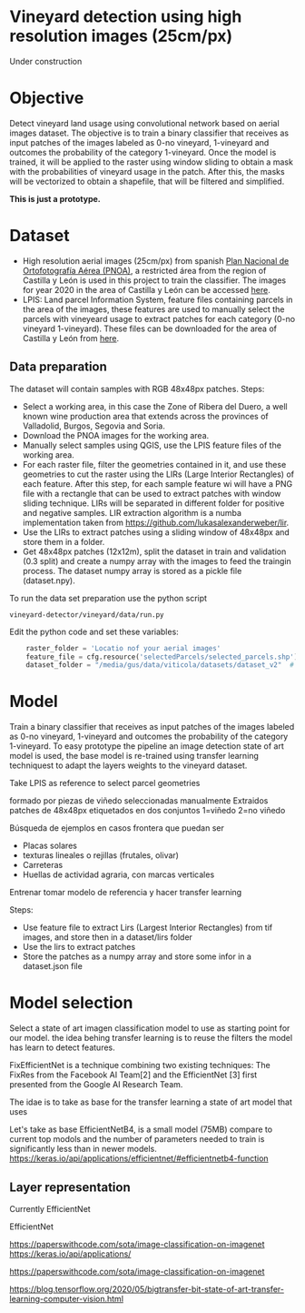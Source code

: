 Vineyard detection using high resolution images (25cm/px)
===============================================================

Under construction

# Objective

Detect vineyard land usage using convolutional network based on aerial images dataset.
The objective is to train a binary classifier that receives as input patches of the images labeled as 0-no vineyard, 1-vineyard and outcomes the probability of the category 1-vineyard.
Once the model is trained, it will be applied to the raster using window sliding to obtain a mask with the probabilities of vineyard usage in the patch.
After this, the masks will be vectorized to obtain a shapefile, that will be filtered and simplified. 

**This is just a prototype.**

# Dataset

* High resolution aerial images (25cm/px) from spanish [Plan Nacional de Ortofotografía Aérea (PNOA)](https://pnoa.ign.es/), a restricted área from the region of Castilla y León is used in this project to train the classifier. 
The images for year 2020 in the area of Castilla y León can be accessed [here](http://ftp.itacyl.es/cartografia/01_Ortofotografia/2020/). 
* LPIS: Land parcel Information System, feature files containing parcels in the area of the images, these features are used to manually select the parcels with vineyeard usage to extract patches for each category (0-no vineyard 1-vineyard). 
These files can be downloaded for the area of Castilla y León from [here](http://ftp.itacyl.es/cartografia/05_SIGPAC/2020_ETRS89/Parcelario_SIGPAC_CyL_Municipios/).

## Data preparation
The dataset will contain samples with RGB 48x48px patches. Steps:
* Select a working area, in this case the Zone of Ribera del Duero, a well known wine production area that extends across the provinces of Valladolid, Burgos, Segovia and Soria. 
* Download the PNOA images for the working area.
* Manually select samples using QGIS, use the LPIS feature files of the working area. 
* For each raster file, filter the geometries contained in it, and use these geometries to cut the raster using the LIRs  (Large Interior Rectangles) of each feature. After this step, for each sample feature wi will have a PNG file with a rectangle that can be used to extract patches with window sliding  technique. LIRs will be separated in different folder for positive and negative samples.
LIR extraction algorithm is a numba implementation taken from https://github.com/lukasalexanderweber/lir.
* Use the LIRs to extract patches using a sliding window of 48x48px and store them in a folder.  
* Get 48x48px patches (12x12m), split the dataset in train and validation (0.3 split) and create a numpy array with the images to feed the traingin process. The dataset numpy array is stored as a pickle file (dataset.npy).

To run the data set preparation use the python script

``` console
vineyard-detector/vineyard/data/run.py
```
Edit the python code and set these variables:
``` python
    raster_folder = 'Locatio nof your aerial images'
    feature_file = cfg.resource('selectedParcels/selected_parcels.shp')  # features to cut out the rasters and extract lirs and patches.
    dataset_folder = "/media/gus/data/viticola/datasets/dataset_v2"  # destination directory for lirs, patches and dataset.npy
```
# Model
Train a binary classifier that receives as input patches of the images labeled as 0-no vineyard, 1-vineyard and outcomes the probability of the category 1-vineyard.
To easy prototype the pipeline an image detection state of art model is used, the base model is re-trained using transfer learning techniquest to adapt the layers weights to the vineyard dataset.  

Take LPIS as reference to select parcel geometries

formado por piezas de viñedo seleccionadas manualmente
Extraidos patches de 48x48px etiquetados en dos conjuntos 1=viñedo 2=no viñedo


Búsqueda de ejemplos en casos frontera que puedan ser
- Placas solares
- texturas lineales o rejillas (frutales, olivar) 
- Carreteras
- Huellas de actividad agraria, con marcas verticales

Entrenar tomar modelo de referencia y hacer transfer learning


Steps:
* Use feature file to extract Lirs (Largest Interior Rectangles) from tif images, and store then in a dataset/lirs folder
* Use the lirs to extract patches 
* Store the patches as a numpy array and store some infor in a dataset.json file


# Model selection

Select a state of art imagen classification model to use as starting point for our model.
the idea behing transfer learning is to reuse the filters the model has learn to detect
features.

FixEfficientNet is a technique combining two existing techniques: The FixRes from the Facebook AI Team[2] and the EfficientNet [3] first presented from the Google AI Research Team.

The idae is to take as base for the transfer learning a state of art model that uses

Let's take as base EfficientNetB4, is a small model (75MB) compare to current top modols and the number of parameters 
needed to train is significantly less than in newer models.
https://keras.io/api/applications/efficientnet/#efficientnetb4-function

## Layer representation
Currently EfficientNet

EfficientNet

https://paperswithcode.com/sota/image-classification-on-imagenet
https://keras.io/api/applications/




https://paperswithcode.com/sota/image-classification-on-imagenet


https://blog.tensorflow.org/2020/05/bigtransfer-bit-state-of-art-transfer-learning-computer-vision.html